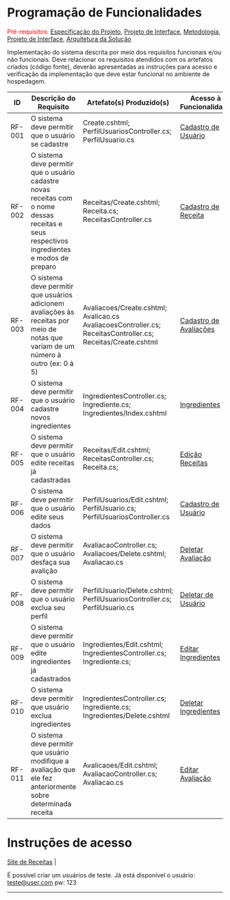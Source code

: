 # Programação de Funcionalidades

<span style="color:red">Pré-requisitos: <a href="2-Especificação do Projeto.md"> Especificação do Projeto</a></span>, <a href="3-Projeto de Interface.md"> Projeto de Interface</a>, <a href="4-Metodologia.md"> Metodologia</a>, <a href="3-Projeto de Interface.md"> Projeto de Interface</a>, <a href="5-Arquitetura da Solução.md"> Arquitetura da Solução</a>

Implementação do sistema descrita por meio dos requisitos funcionais e/ou não funcionais. Deve relacionar os requisitos atendidos com os artefatos criados (código fonte), deverão apresentadas as instruções para acesso e verificação da implementação que deve estar funcional no ambiente de hospedagem.



|ID    | Descrição do Requisito  | Artefato(s) Produzido(s) | Acesso à Funcionalidade |
|------|-----------------------------------------|----|---|
|RF-001| O sistema deve permitir que o usuário se cadastre |  Create.cshtml; PerfilUsuariosController.cs; PerfilUsuario.cs | [Cadastro de Usuário](https://sitereceitasadse2.azurewebsites.net/PerfilUsuarios/Create)  |  
|RF-002| O sistema deve permitir que o usuário cadastre novas receitas com o nome dessas receitas e seus respectivos ingredientes e modos de preparo |  Receitas/Create.cshtml; Receita.cs; ReceitasController.cs   | [Cadastro de Receita](https://sitereceitasadse2.azurewebsites.net/Receitas/Create)  |  
|RF-003| O sistema deve permitir que usuários adicionem avaliações às receitas por meio de notas que variam de um número à outro (ex: 0 à 5) |  Avaliacoes/Create.cshtml; Avalicao.cs AvaliacoesController.cs; ReceitasController.cs; Receitas/Create.cshtml | [Cadastro de Avaliações](https://sitereceitasadse2.azurewebsites.net/Avaliacoes/Create)  |  
|RF-004| O sistema deve permitir que o usuário cadastre novos ingredientes | IngredientesController.cs; Ingrediente.cs;  Ingredientes/Index.cshtml | [Ingredientes](https://sitereceitasadse2.azurewebsites.net/Ingredientes/Create)  |  
|RF-005| O sistema deve permitir que o usuário edite receitas já cadastradas | Receitas/Edit.cshtml; ReceitasController.cs; Receita.cs;  | [Edição Receitas](https://sitereceitasadse2.azurewebsites.net/Receitas)  |  
|RF-006| O sistema deve permitir que o usuário edite seus dados | PerfilUsuarios/Edit.cshtml; PerfilUsuario.cs; PerfilUsuariosController.cs | [Cadastro de Usuário](https://sitereceitasadse2.azurewebsites.net/PerfilUsuarios)  |  
|RF-007| O sistema deve permitir que o usuário desfaça sua avalição |  AvaliacaoController.cs; Avaliacoes/Delete.cshtml; Avaliacao.cs  | [Deletar Avaliação](https://sitereceitasadse2.azurewebsites.net/Avaliacoes)  |  
|RF-008| O sistema deve permitir que o usuário exclua seu perfil |  PerfilUsuario/Delete.cshtml; PerfilUsuariosController.cs; PerfilUsuario.cs | [Deletar de Usuário](https://sitereceitasadse2.azurewebsites.net/PerfilUsuarios)  |  
|RF-009| O sistema deve permitir que o usuário edite ingredientes já cadastrados |  Ingredientes/Edit.cshtml; IngredientesController.cs; Ingrediente.cs;   | [Editar Ingredientes](https://sitereceitasadse2.azurewebsites.net/Ingredientes)  |  
|RF-010| O sistema deve permitir que usuário exclua ingredientes |  IngredientesController.cs; Ingrediente.cs; Ingredientes/Delete.cshtml | [Deletar Ingredientes](https://sitereceitasadse2.azurewebsites.net/Ingredientes)  |  
|RF-011| O sistema deve permitir que usuário modifique a avaliação que ele fez anteriormente sobre determinada receita |  Avalicaoes/Edit.cshtml;  AvaliacaoController.cs; Avaliacao.cs | [Editar Avaliação](https://sitereceitasadse2.azurewebsites.net/Avaliacoes)  |  


# Instruções de acesso

[Site de Receitas](https://sitereceitasadse2.azurewebsites.net/)  |  

É possível criar um usuários de teste. Já está disponível o usuário: teste@user.com pw: 123

---
<!--
> **Links Úteis**:
>
> - [Trabalhando com HTML5 Local Storage e JSON](https://www.devmedia.com.br/trabalhando-com-html5-local-storage-e-json/29045)
> - [JSON Tutorial](https://www.w3resource.com/JSON)
> - [JSON Data Set Sample](https://opensource.adobe.com/Spry/samples/data_region/JSONDataSetSample.html)
> - [JSON - Introduction (W3Schools)](https://www.w3schools.com/js/js_json_intro.asp)
> - [JSON Tutorial (TutorialsPoint)](https://www.tutorialspoint.com/json/index.htm)
->
